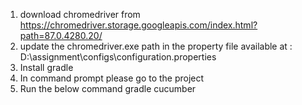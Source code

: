  1) download chromedriver from https://chromedriver.storage.googleapis.com/index.html?path=87.0.4280.20/
 2) update the chromedriver.exe path in the property file available at : D:\assignment\configs\configuration.properties
 3) Install gradle
 4) In command prompt please go to the project 
 6) Run the below command
	gradle cucumber